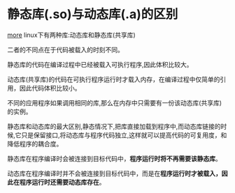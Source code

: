 # 静态库(.so)与动态库(.a)的区别

[more](https://blog.csdn.net/jnu_simba/article/details/9569107)
linux下有两种库:动态库和静态库(共享库)

二者的不同点在于代码被载入的时刻不同。

静态库的代码在编译过程中已经被载入可执行程序,因此体积比较大。

动态库(共享库)的代码在可执行程序运行时才载入内存，在编译过程中仅简单的引用，因此代码体积比较小。

不同的应用程序如果调用相同的库,那么在内存中只需要有一份该动态库(共享库)的实例。

静态库和动态库的最大区别,静态情况下,把库直接加载到程序中,而动态库链接的时候,它只是保留接口,将动态库与程序代码独立,这样就可以提高代码的可复用度，和降低程序的耦合度。

静态库在程序编译时会被连接到目标代码中，**程序运行时将不再需要该静态库**。

动态库在程序编译时并不会被连接到目标代码中，而是在**程序运行时才被载入，因此在程序运行时还需要动态库存在**。